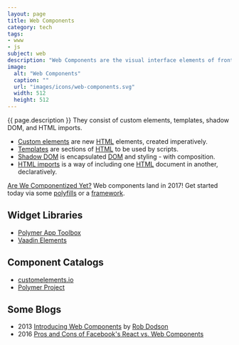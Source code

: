 ```yaml
---
layout: page
title: Web Components
category: tech
tags:
- www
- js
subject: web
description: "Web Components are the visual interface elements of front-end applications."
image:
  alt: "Web Components"
  caption: ""
  url: "images/icons/web-components.svg"
  width: 512
  height: 512
---
```


{{ page.description }}
They consist of custom elements, templates, shadow DOM, and HTML imports.

* [Custom elements](http://www.html5rocks.com/en/tutorials/webcomponents/customelements/) are new [HTML]({{site.baseurl}}tech/html.html) elements, created imperatively.
* [Templates](http://webcomponents.org/articles/introduction-to-template-element/) are sections of [HTML]({{site.baseurl}}tech/html.html) to be used by scripts.
* [Shadow DOM](http://www.html5rocks.com/en/tutorials/webcomponents/shadowdom/) is encapsulated [DOM](https://developer.mozilla.org/en-US/docs/Web/API/Document_Object_Model) and styling - with composition.
* [HTML imports](http://www.html5rocks.com/en/tutorials/webcomponents/imports/) is a way of including one [HTML]({{site.baseurl}}tech/html.html) document in another, declaratively.

[Are We Componentized Yet?](https://jonrimmer.github.io/are-we-componentized-yet/)
Web components land in 2017!
Get started today via some [polyfills]({{site.baseurl}}tech/polyfills.html) or a
[framework]({{site.baseurl}}tech/js-frameworks.html).

Widget Libraries
---------
* [Polymer App Toolbox](https://www.polymer-project.org/1.0/toolbox/)
* [Vaadin Elements](https://vaadin.com/elements)

Component Catalogs
--------
* [customelements.io](https://customelements.io/)
* [Polymer Project](https://elements.polymer-project.org/)

Some Blogs
-----
* 2013 [Introducing Web Components](https://css-tricks.com/modular-future-web-components/)  by [Rob Dodson](http://twitter.com/rob_dodson)
* 2016 [Pros and Cons of Facebook's React vs. Web Components](https://programmers.stackexchange.com/questions/225400/pros-and-cons-of-facebooks-react-vs-web-components-polymer)
